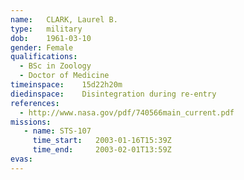 ```yaml
---
name:	CLARK, Laurel B.
type:	military
dob:	1961-03-10
gender:	Female
qualifications:
  - BSc in Zoology
  - Doctor of Medicine
timeinspace:	15d22h20m
diedinspace:	Disintegration during re-entry
references:
  - http://www.nasa.gov/pdf/740566main_current.pdf
missions:
   - name: STS-107
     time_start:   2003-01-16T15:39Z
     time_end:     2003-02-01T13:59Z
evas:
---
```

